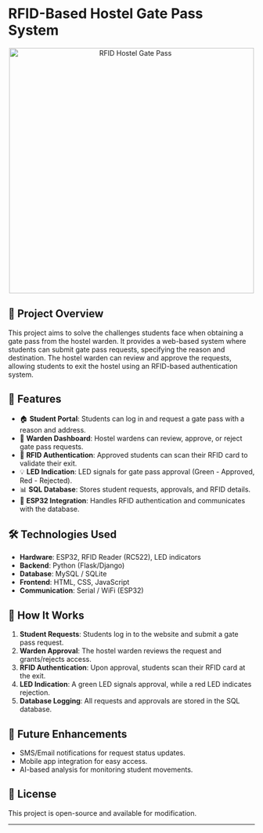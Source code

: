 # RFID-Based Hostel Gate Pass System
<p align="center">
  <img src="![Uploading Screenshot 2024-11-19 120439.png…]()
" alt="RFID Hostel Gate Pass" width="500">
</p>


## 📌 Project Overview
This project aims to solve the challenges students face when obtaining a gate pass from the hostel warden. It provides a web-based system where students can submit gate pass requests, specifying the reason and destination. The hostel warden can review and approve the requests, allowing students to exit the hostel using an RFID-based authentication system.

## 🚀 Features
- 🏠 **Student Portal**: Students can log in and request a gate pass with a reason and address.
- 🎫 **Warden Dashboard**: Hostel wardens can review, approve, or reject gate pass requests.
- 📡 **RFID Authentication**: Approved students can scan their RFID card to validate their exit.
- 💡 **LED Indication**: LED signals for gate pass approval (Green - Approved, Red - Rejected).
- 📊 **SQL Database**: Stores student requests, approvals, and RFID details.
- 🔗 **ESP32 Integration**: Handles RFID authentication and communicates with the database.

## 🛠️ Technologies Used
- **Hardware**: ESP32, RFID Reader (RC522), LED indicators
- **Backend**: Python (Flask/Django)
- **Database**: MySQL / SQLite
- **Frontend**: HTML, CSS, JavaScript
- **Communication**: Serial / WiFi (ESP32)

## 🔧 How It Works
1. **Student Requests**: Students log in to the website and submit a gate pass request.
2. **Warden Approval**: The hostel warden reviews the request and grants/rejects access.
3. **RFID Authentication**: Upon approval, students scan their RFID card at the exit.
4. **LED Indication**: A green LED signals approval, while a red LED indicates rejection.
5. **Database Logging**: All requests and approvals are stored in the SQL database.

## 📌 Future Enhancements
- SMS/Email notifications for request status updates.
- Mobile app integration for easy access.
- AI-based analysis for monitoring student movements.

## 📄 License
This project is open-source and available for modification.

---
